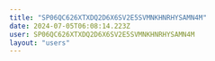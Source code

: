 ```yaml
---
title: "SP06QC626XTXDQ2D6X6SV2E5SVMNKHNRHYSAMN4M"
date: 2024-07-05T06:08:14.223Z
user: SP06QC626XTXDQ2D6X6SV2E5SVMNKHNRHYSAMN4M
layout: "users"
---
```

    